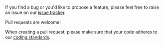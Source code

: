 If you find a bug or you'd like to propose a feature, please feel free to raise
an issue on our [issue tracker](https://github.com/input-output-hk/cardano-addresses/issues).

Pull requests are welcome!

When creating a pull request, please make sure that your code adheres to our
[coding standards](https://github.com/input-output-hk/adrestia/blob/master/docs/code/Coding-Standards.md).
